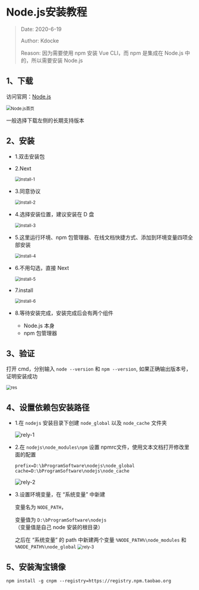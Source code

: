 # Node.js安装教程

> Date: 2020-6-19
>
> Author: Kdocke
>
> Reason: 因为需要使用 npm 安装 Vue CLI，而 npm 是集成在 Node.js 中的，所以需要安装 Node.js

## 1、下载

访问官网：[Node.js](https://nodejs.org/zh-cn/)

<img src="https://raw.githubusercontent.com/Kdocke/MyDocumentImg/master/MyKnowledgeBase/Tutorial/Node.js%E5%AE%89%E8%A3%85%E6%95%99%E7%A8%8B/nodejs-index.png" alt="Node.js首页" style="zoom:80%;" />

一般选择下载左侧的长期支持版本

## 2、安装

* 1.双击安装包

* 2.Next

  <img src="https://raw.githubusercontent.com/Kdocke/MyDocumentImg/master/MyKnowledgeBase/Tutorial/Node.js%E5%AE%89%E8%A3%85%E6%95%99%E7%A8%8B/install-1.png" alt="install-1" style="zoom: 80%;" />

* 3.同意协议

  <img src="https://raw.githubusercontent.com/Kdocke/MyDocumentImg/master/MyKnowledgeBase/Tutorial/Node.js%E5%AE%89%E8%A3%85%E6%95%99%E7%A8%8B/install-2.png" alt="install-2" style="zoom:80%;" />

* 4.选择安装位置，建议安装在 D 盘

  <img src="https://raw.githubusercontent.com/Kdocke/MyDocumentImg/master/MyKnowledgeBase/Tutorial/Node.js%E5%AE%89%E8%A3%85%E6%95%99%E7%A8%8B/install-3.png" alt="install-3" style="zoom:80%;" />

* 5.这里运行环境、npm 包管理器、在线文档快捷方式、添加到环境变量四项全部安装

  <img src="https://raw.githubusercontent.com/Kdocke/MyDocumentImg/master/MyKnowledgeBase/Tutorial/Node.js%E5%AE%89%E8%A3%85%E6%95%99%E7%A8%8B/install-4.png" alt="install-4" style="zoom:80%;" />

* 6.不用勾选，直接 Next

  <img src="https://raw.githubusercontent.com/Kdocke/MyDocumentImg/master/MyKnowledgeBase/Tutorial/Node.js%E5%AE%89%E8%A3%85%E6%95%99%E7%A8%8B/install-5.png" alt="install-5" style="zoom:80%;" />

* 7.install

  <img src="https://raw.githubusercontent.com/Kdocke/MyDocumentImg/master/MyKnowledgeBase/Tutorial/Node.js%E5%AE%89%E8%A3%85%E6%95%99%E7%A8%8B/install-6.png" alt="install-6" style="zoom:80%;" />

* 8.等待安装完成，安装完成后会有两个组件
  * Node.js 本身
  * npm 包管理器

## 3、验证

打开 cmd，分别输入 `node --version` 和 `npm --version`, 如果正确输出版本号，证明安装成功

<img src="https://raw.githubusercontent.com/Kdocke/MyDocumentImg/master/MyKnowledgeBase/Tutorial/Node.js%E5%AE%89%E8%A3%85%E6%95%99%E7%A8%8B/res.png" alt="res" style="zoom:80%;" />

## 4、设置依赖包安装路径

* 1.在 `nodejs` 安装目录下创建 `node_global` 以及 `node_cache` 文件夹

  ![rely-1](https://raw.githubusercontent.com/Kdocke/MyDocumentImg/master/MyKnowledgeBase/Tutorial/Node.js%E5%AE%89%E8%A3%85%E6%95%99%E7%A8%8B/rely-1.png)

* 2.在 `nodejs\node_modules\npm` 设置 npmrc文件，使用文本文档打开修改里面的配置

   ```
  prefix=D:\bProgramSoftware\nodejs\node_global
  cache=D:\bProgramSoftware\nodejs\node_cache
  ```

  ![rely-2](https://raw.githubusercontent.com/Kdocke/MyDocumentImg/master/MyKnowledgeBase/Tutorial/Node.js%E5%AE%89%E8%A3%85%E6%95%99%E7%A8%8B/rely-2.png)

* 3.设置环境变量，在 “系统变量” 中新建

  变量名为 `NODE_PATH`，

  变量值为  `D:\bProgramSoftware\nodejs`（变量值是自己 node 安装的根目录）

  之后在 “系统变量” 的 path 中新建两个变量 `%NODE_PATH%\node_modules` 和 `%NODE_PATH%\node_global`
  <img src="https://raw.githubusercontent.com/Kdocke/MyDocumentImg/master/MyKnowledgeBase/Tutorial/Node.js%E5%AE%89%E8%A3%85%E6%95%99%E7%A8%8B/rely-3.png" alt="rely-3" style="zoom:80%;" />

## 5、安装淘宝镜像

```shell
npm install -g cnpm --registry=https://registry.npm.taobao.org
```

